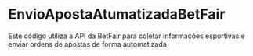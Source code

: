 # EnvioApostaAtumatizadaBetFair
Este código utiliza a API da BetFair para coletar informações esportivas e enviar ordens de apostas de forma automatizada
